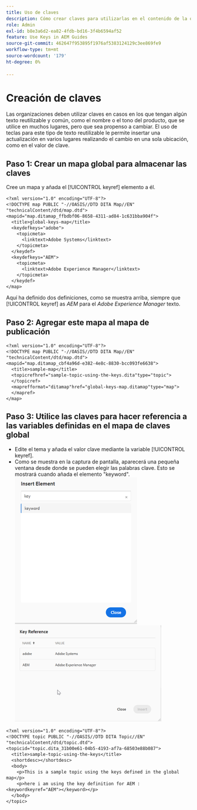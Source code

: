```yaml
---
title: Uso de claves
description: Cómo crear claves para utilizarlas en el contenido de la organización
role: Admin
exl-id: b8e3a6d2-ea82-4fdb-bd16-3f4b6594af52
feature: Use Keys in AEM Guides
source-git-commit: 462647f953895f1976af5383124129c3ee869fe9
workflow-type: tm+mt
source-wordcount: '179'
ht-degree: 0%

---
```


# Creación de claves

Las organizaciones deben utilizar claves en casos en los que tengan algún texto reutilizable y común, como el nombre o el tono del producto, que se utilice en muchos lugares, pero que sea propenso a cambiar. El uso de teclas para este tipo de texto reutilizable le permite insertar una actualización en varios lugares realizando el cambio en una sola ubicación, como en el valor de clave.

## Paso 1: Crear un mapa global para almacenar las claves

Cree un mapa y añada el [!UICONTROL keyref] elemento a él.

```
<?xml version="1.0" encoding="UTF-8"?>
<!DOCTYPE map PUBLIC "-//OASIS//DTD DITA Map//EN" "technicalContent/dtd/map.dtd">
<mapid="map.ditamap_ffbdbf06-8658-4311-ad84-1c631bba904f">
  <title>global-keys-map</title>
  <keydefkeys="adobe">
    <topicmeta>
      <linktext>Adobe Systems</linktext>
    </topicmeta>
  </keydef>
  <keydefkeys="AEM">
    <topicmeta>
      <linktext>Adobe Experience Manager</linktext>
    </topicmeta>
  </keydef>
</map>
```

Aquí ha definido dos definiciones, como se muestra arriba, siempre que [!UICONTROL keyref] as _AEM_ para el _Adobe Experience Manager_ texto.

## Paso 2: Agregar este mapa al mapa de publicación

```
<?xml version="1.0" encoding="UTF-8"?>
<!DOCTYPE map PUBLIC "-//OASIS//DTD DITA Map//EN" "technicalContent/dtd/map.dtd">
<mapid="map.ditamap_cbf4a96d-e382-4e8c-8830-bcc093fe6638">
  <title>sample-map</title>
  <topicrefhref="sample-topic-using-the-keys.dita"type="topic">
  </topicref>
  <maprefformat="ditamap"href="global-keys-map.ditamap"type="map">
  </mapref>
</map>
```

## Paso 3: Utilice las claves para hacer referencia a las variables definidas en el mapa de claves global

+ Edite el tema y añada el valor clave mediante la variable [!UICONTROL keyref].
+ Como se muestra en la captura de pantalla, aparecerá una pequeña ventana desde donde se pueden elegir las palabras clave. Esto se mostrará cuando añada el elemento &quot;keyword&quot;.
  ![Insertar elemento](assets/insert_element.png)
  ![Ref clave](assets/key_ref.png)

```
<?xml version="1.0" encoding="UTF-8"?>
<!DOCTYPE topic PUBLIC "-//OASIS//DTD DITA Topic//EN" "technicalContent/dtd/topic.dtd">
<topicid="topic.dita_31b00e61-04b5-4193-af7a-68503e88b087">
  <title>sample-topic-using-the-keys</title>
  <shortdesc></shortdesc>
  <body>
    <p>This is a sample topic using the keys defined in the global map</p>
    <p>here i am using the key definition for AEM :<keywordkeyref="AEM"></keyword></p>
  </body>
</topic>
```

